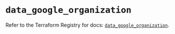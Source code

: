 # `data_google_organization`

Refer to the Terraform Registry for docs: [`data_google_organization`](https://registry.terraform.io/providers/hashicorp/google-beta/6.29.0/docs/data-sources/google_organization).
